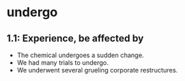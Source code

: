 # undergo
## 1.1: Experience, be affected by

  *  The chemical undergoes a sudden change.
  *  We had many trials to undergo.
  *  We underwent several grueling corporate restructures.
